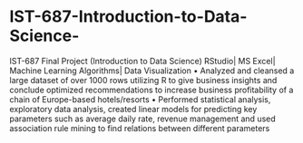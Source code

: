 # IST-687-Introduction-to-Data-Science-
IST-687 Final Project (Introduction to Data Science) RStudio| MS Excel| Machine Learning Algorithms| Data Visualization  • Analyzed and cleansed a large dataset of over 1000 rows utilizing R to give business insights and conclude optimized recommendations to increase business profitability of a chain of Europe-based hotels/resorts • Performed statistical analysis, exploratory data analysis, created linear models for predicting key parameters such as average daily rate, revenue management and used association rule mining to find relations between different parameters

